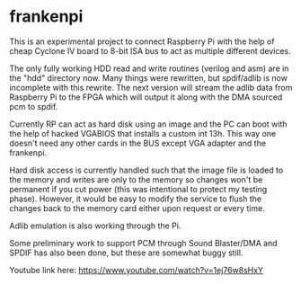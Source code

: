 # frankenpi

This is an experimental project to connect Raspberry Pi with the help of cheap Cyclone IV board to 8-bit ISA bus to act as multiple different devices.

The only fully working HDD read and write routines (verilog and asm) are in the "hdd" directory now. Many things were rewritten, but spdif/adlib is now incomplete with this rewrite. The next version will stream the adlib data from Raspberry Pi to the FPGA which will output it along with the DMA sourced pcm to spdif.

Currently RP can act as hard disk using an image and the PC can boot with the help of hacked VGABIOS that installs a custom int 13h. This way one doesn't need any other cards in the BUS except VGA adapter and the frankenpi.

Hard disk access is currently handled such that the image file is loaded to the memory and writes are only to the memory so changes won't be permanent if you cut power (this was intentional to protect my testing phase). However, it would be easy to modify the service to flush the changes back to the memory card either upon request or every time.

Adlib emulation is also working through the Pi.

Some preliminary work to support PCM through Sound Blaster/DMA and SPDIF has also been done, but these are somewhat buggy still.

Youtube link here: https://www.youtube.com/watch?v=1ej76w8sHxY
